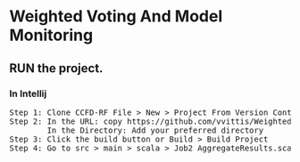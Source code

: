 # Weighted Voting And Model Monitoring

## RUN the project.
### In Intellij
<pre>
Step 1: Clone CCFD-RF File > New > Project From Version Control... 
Step 2: In the URL: copy https://github.com/vvittis/WeightedVotingAndModelMonitoring.git
        In the Directory: Add your preferred directory
Step 3: Click the build button or Build > Build Project
Step 4: Go to src > main > scala > Job2_AggregateResults.scala and click Run
</pre>